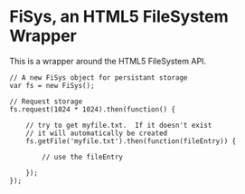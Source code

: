 FiSys, an HTML5 FileSystem Wrapper
==================================

This is a wrapper around the HTML5 FileSystem API.

    // A new FiSys object for persistant storage
    var fs = new FiSys();

    // Request storage
    fs.request(1024 * 1024).then(function() {
        
        // try to get myfile.txt.  If it doesn't exist
        // it will automatically be created
        fs.getFile('myfile.txt').then(function(fileEntry)) {

            // use the fileEntry

        });
    });
